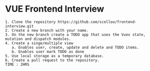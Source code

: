 # VUE Frontend Interview
    1. Clone the repository https://github.com/scelloo/frontend-interview.git
    2. Create a new branch with your name.
    3. On the new branch create a TODO app that uses the Vuex state, mutation and dispatch modules.
    4. Create a singe/multiple view 
   	   a. Enables user, create, update and delete and TODO items.
   	   b. Enables user mark TODO as done
    5. Use local storage as a temporary database.	   
    6. Create a pull request to the repository.
    TIME : 2HRS

